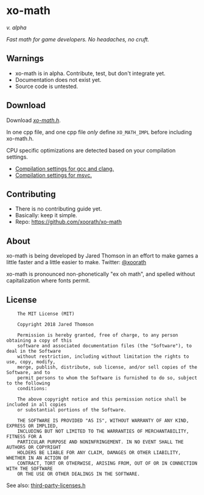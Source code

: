 # xo-math
_v. alpha_

_Fast math for game developers. No headaches, no cruft._

## Warnings
- xo-math is in alpha. Contribute, test, but don't integrate yet.
- Documentation does not exist yet.
- Source code is untested.

## Download
Download [*xo-math.h*](https://raw.githubusercontent.com/xoorath/xo-math/master/xo-math/xo-math.h).

In one cpp file, and one cpp file *only* define `XO_MATH_IMPL` before including xo-math.h. 

CPU specific optimizations are detected based on your compilation settings.

- [Compilation settings for gcc and clang.](https://gcc.gnu.org/onlinedocs/gcc-4.5.3/gcc/i386-and-x86_002d64-Options.html)
- [Compilation settings for msvc.](https://msdn.microsoft.com/en-us/library/7t5yh4fd.aspx)

## Contributing
- There is no contributing guide yet.
- Basically: keep it simple.
- Repo: https://github.com/xoorath/xo-math

## About
xo-math is being developed by Jared Thomson in an effort to make games a little faster and a little easier to make. Twitter: [@xoorath](http://twitter.com/xoorath)

xo-math is pronounced non-phonetically "ex oh math", and spelled without capitalization where fonts permit.

## License
```
    The MIT License (MIT)

    Copyright 2018 Jared Thomson

    Permission is hereby granted, free of charge, to any person obtaining a copy of this
    software and associated documentation files (the "Software"), to deal in the Software
    without restriction, including without limitation the rights to use, copy, modify,
    merge, publish, distribute, sub license, and/or sell copies of the Software, and to
    permit persons to whom the Software is furnished to do so, subject to the following
    conditions:

    The above copyright notice and this permission notice shall be included in all copies
    or substantial portions of the Software.

    THE SOFTWARE IS PROVIDED "AS IS", WITHOUT WARRANTY OF ANY KIND, EXPRESS OR IMPLIED,
    INCLUDING BUT NOT LIMITED TO THE WARRANTIES OF MERCHANTABILITY, FITNESS FOR A
    PARTICULAR PURPOSE AND NONINFRINGEMENT. IN NO EVENT SHALL THE AUTHORS OR COPYRIGHT
    HOLDERS BE LIABLE FOR ANY CLAIM, DAMAGES OR OTHER LIABILITY, WHETHER IN AN ACTION OF
    CONTRACT, TORT OR OTHERWISE, ARISING FROM, OUT OF OR IN CONNECTION WITH THE SOFTWARE
    OR THE USE OR OTHER DEALINGS IN THE SOFTWARE.
```
See also: [third-party-licenses.h](source/third-party-licenses.h)
